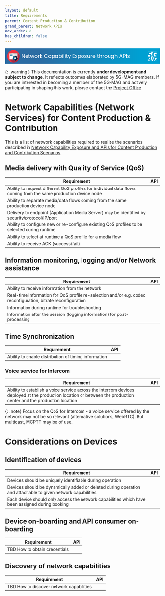 ```yaml
---
layout: default
title: Requirements
parent: Content Production & Contribution
grand_parent: Network APIs
nav_order: 2
has_children: false
---
```


<img src="../../../assets/images/Banner_API.png" /> 

{: .warning }
This documentation is currently **under development and subject to change**. It reflects outcomes elaborated by 5G-MAG members. If you are interested in becoming a member of the 5G-MAG and actively participating in shaping this work, please contact the [Project Office](https://www.5g-mag.com/contact)

# Network Capabilities (Network Services) for Content Production & Contribution

This is a list of network capabilities required to realize the scenarios described in  [Network Capability Exposure and APIs for Content Production and Contribution Scenarios](https://5g-mag.github.io/Tech/pages/Network_APIs/Content_Production/Production_Contribution_Scenarios.html).

## Media delivery with Quality of Service (QoS)

Requirement | API  
-- | --
Ability to request different QoS profiles for individual data flows coming from the same production device node |
Ability to separate media/data flows coming from the same production device node |
Delivery to endpoint (Application Media Server) may be identified by security/protocol/IP/port |
Ability to configure new or re-configure existing QoS profiles to be selected during runtime |
Ability to select at runtime a QoS profile for a media flow |
Ability to receive ACK (success/fail) |

## Information monitoring, logging and/or Network assistance

Requirement | API
-- | --
Ability to receive information from the network |
Real-time information for QoS profile re-selection and/or e.g. codec reconfiguration, bitrate reconfiguration |
Information during runtime for troubleshooting |
Information after the session (logging information) for post-processing |

## Time Synchronization

Requirement | API  
-- | --
Ability to enable distribution of timing information | 

### Voice service for Intercom

Requirement | API 
-- | --
Ability to establish a voice service across the intercom devices deployed at the production location or between the production center and the production location | 

{: .note}
Focus on the QoS for Intercom - a voice service offered by the network may not be so relevant (alternative solutions, WebRTC). But multicast, MCPTT may be of use.

# Considerations on Devices

## Identification of devices
Requirement | API 
-- | --
Devices should be uniquely identifiable during operation |
Devices should be dynamically added or deleted during operation and attachable to given network capabilities |
Each device should only access the network capabilities which have been assigned during booking |

## Device on-boarding and API consumer on-boarding
Requirement | API 
-- | --
TBD How to obtain credentials |

## Discovery of network capabilities
Requirement | API 
-- | --
TBD How to discover network capabilities |
